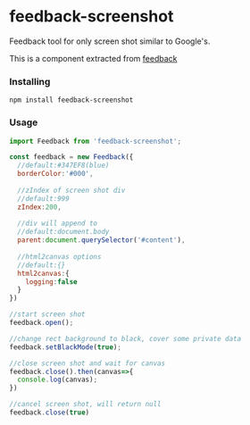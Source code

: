 # feedback-screenshot

Feedback tool for only screen shot similar to Google's.

This is a component extracted from [feedback](https://github.com/ivoviz/feedback)

### Installing

```
npm install feedback-screenshot
```

### Usage

```js
import Feedback from 'feedback-screenshot';

const feedback = new Feedback({
  //default:#347EF8(blue)
  borderColor:'#000',
  
  //zIndex of screen shot div
  //default:999
  zIndex:200,
  
  //div will append to
  //default:document.body
  parent:document.querySelector('#content'),
  
  //html2canvas options
  //default:{}
  html2canvas:{
    logging:false
  }
})

//start screen shot
feedback.open();

//change rect background to black, cover some private data
feedback.setBlackMode(true);

//close screen shot and wait for canvas
feedback.close().then(canvas=>{
  console.log(canvas);
})

//cancel screen shot, will return null
feedback.close(true)
```

